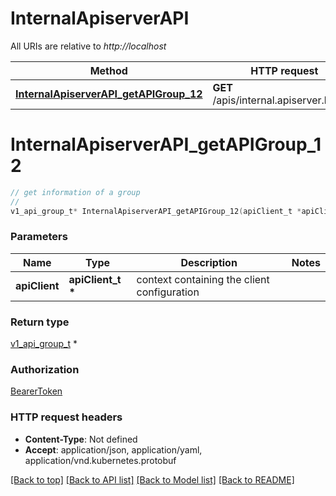# InternalApiserverAPI

All URIs are relative to *http://localhost*

Method | HTTP request | Description
------------- | ------------- | -------------
[**InternalApiserverAPI_getAPIGroup_12**](InternalApiserverAPI.md#InternalApiserverAPI_getAPIGroup_12) | **GET** /apis/internal.apiserver.k8s.io/ | 


# **InternalApiserverAPI_getAPIGroup_12**
```c
// get information of a group
//
v1_api_group_t* InternalApiserverAPI_getAPIGroup_12(apiClient_t *apiClient);
```

### Parameters
Name | Type | Description  | Notes
------------- | ------------- | ------------- | -------------
**apiClient** | **apiClient_t \*** | context containing the client configuration |

### Return type

[v1_api_group_t](v1_api_group.md) *


### Authorization

[BearerToken](../README.md#BearerToken)

### HTTP request headers

 - **Content-Type**: Not defined
 - **Accept**: application/json, application/yaml, application/vnd.kubernetes.protobuf

[[Back to top]](#) [[Back to API list]](../README.md#documentation-for-api-endpoints) [[Back to Model list]](../README.md#documentation-for-models) [[Back to README]](../README.md)

